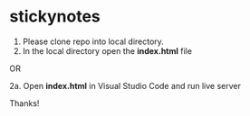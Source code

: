 # stickynotes

1. Please clone repo into local directory. 
2. In the local directory open the **index.html** file 

OR

2a. Open **index.html** in Visual Studio Code and run live server

Thanks! 


